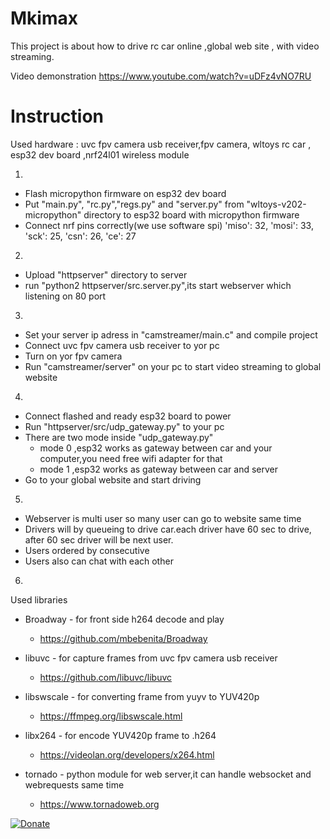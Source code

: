 # Mkimax

This project is about how to drive rc car online ,global web site , with video streaming.

Video demonstration
https://www.youtube.com/watch?v=uDFz4vNO7RU

# Instruction

Used hardware : uvc fpv camera usb receiver,fpv camera, wltoys rc car , esp32 dev board ,nrf24l01 wireless module

1)
- Flash micropython firmware on esp32 dev board
- Put "main.py", "rc.py","regs.py" and "server.py" from "wltoys-v202-micropython" directory to esp32 board with micropython firmware
- Connect nrf pins correctly(we use software spi) 'miso': 32, 'mosi': 33, 'sck': 25, 'csn': 26, 'ce': 27


2)
- Upload  "httpserver" directory to server
- run "python2  httpserver/src.server.py",its start webserver which listening on 80 port

3)
- Set your server ip adress in "camstreamer/main.c" and compile project
- Connect uvc fpv camera usb receiver to yor pc
- Turn on yor fpv camera
- Run "camstreamer/server" on your pc to start video streaming to global website

4)
- Connect flashed and ready esp32 board to power
- Run "httpserver/src/udp_gateway.py" to your pc
- There are two mode inside "udp_gateway.py"
   - mode 0 ,esp32 works as gateway between car and your computer,you need free wifi adapter for that
   - mode 1 ,esp32 works as gateway between car and server
- Go to your global website and start driving

5)
- Webserver is multi user so many user can go to website same time
- Drivers will by queueing to drive car.each driver have 60 sec to drive,
after 60 sec driver will be next user.
- Users ordered by consecutive
- Users also can chat with each other

6)
Used libraries

- Broadway - for front side h264 decode and play
  - https://github.com/mbebenita/Broadway
  
- libuvc - for capture frames from uvc fpv camera usb receiver
  - https://github.com/libuvc/libuvc
  
- libswscale - for converting frame from yuyv to YUV420p 
  - https://ffmpeg.org/libswscale.html
  
- libx264 - for encode YUV420p frame to .h264
  - https://videolan.org/developers/x264.html

- tornado - python module for web server,it can handle websocket and webrequests same time
  - https://www.tornadoweb.org
 



[![Donate](https://img.shields.io/badge/Donate-PayPal-green.svg)](https://www.paypal.com/cgi-bin/webscr?cmd=_donations&business=kevlishvilimisha1@gmail.com&lc=US&item_name=Tm8gbWF0dGVyIHdoYXQgcGVvcGxlIHRlbGwgeW91LCB3b3JkcyBhbmQgaWRlYXMgY2FuIGNoYW5nZSB0aGUgd29ybGQ=&no_note=0&cn=&currency_code=USD&bn=PP-DonationsBF:btn_donateCC_LG.gif:NonHosted)
